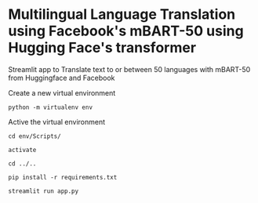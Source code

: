 # Multilingual Language Translation using Facebook's mBART-50 using Hugging Face's transformer
Streamlit app to Translate text to or between 50 languages with mBART-50 from Huggingface and Facebook 

Create a new virtual environment
```
python -m virtualenv env
```

Active the virtual environment
```
cd env/Scripts/
```
```
activate
```
```
cd ../..
```

```
pip install -r requirements.txt
```
```
streamlit run app.py
```